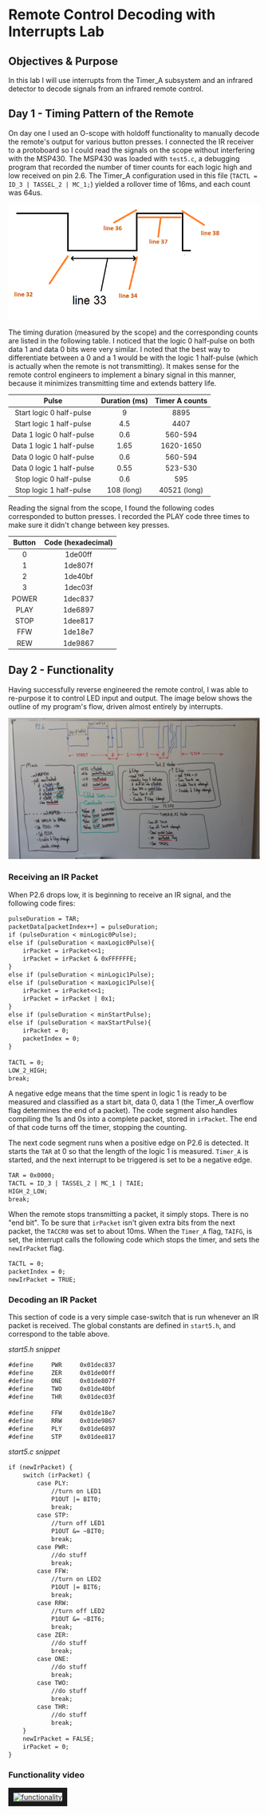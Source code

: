 Remote Control Decoding with Interrupts Lab
===

Objectives & Purpose
---
In this lab I will use interrupts from the Timer_A subsystem and an infrared detector to decode signals from an infrared remote control.

Day 1 - Timing Pattern of the Remote
---
On day one I used an O-scope with holdoff functionality to manually decode the remote's output for various button presses. I connected the IR receiver to a protoboard so I could read the signals on the scope without interfering with the MSP430. The MSP430 was loaded with `test5.c`, a debugging program that recorded the number of timer counts for each logic high and low received on pin 2.6. The Timer_A configuration used in this file (`TACTL = ID_3 | TASSEL_2 | MC_1;`) yielded a rollover time of 16ms, and each count was 64us.

![](./images/timing.png "Timing")

The timing duration (measured by the scope) and the corresponding counts are listed in the following table. I noticed that the logic 0 half-pulse on both data 1 and data 0 bits were very similar. I noted that the best way to differentiate between a 0 and a 1 would be with the logic 1 half-pulse (which is actually when the remote is not transmitting). It makes sense for the remote control engineers to implement a binary signal in this manner, because it minimizes transmitting time and extends battery life.

|           Pulse           | Duration (ms) | Timer A counts |
|:-------------------------:|:-------------:|:--------------:|
|  Start logic 0 half-pulse |       9       |      8895      |
|  Start logic 1 half-pulse |      4.5      |      4407      |
| Data 1 logic 0 half-pulse |      0.6      |     560-594    |
| Data 1 logic 1 half-pulse |      1.65     |    1620-1650   |
| Data 0 logic 0 half-pulse |      0.6      |     560-594    |
| Data 0 logic 1 half-pulse |      0.55     |     523-530    |
|  Stop logic 0 half-pulse  |      0.6      |       595      |
|  Stop logic 1 half-pulse  |   108 (long)  |  40521 (long)  |

Reading the signal from the scope, I found the following codes corresponded to button presses. I recorded the PLAY code three times to make sure it didn't change between key presses.

| Button | Code (hexadecimal) |
|:------:|:------------------:|
|    0   |       1de00ff      |
|    1   |       1de807f      |
|    2   |       1de40bf      |
|    3   |       1dec03f      |
|  POWER |       1dec837      |
|  PLAY  |       1de6897      |
|  STOP  |       1dee817      |
|   FFW  |       1de18e7      |
|   REW  |       1de9867      |

Day 2 - Functionality
---

Having successfully reverse engineered the remote control, I was able to re-purpose it to control LED input and output. The image below shows the outline of my program's flow, driven almost entirely by interrupts.

![](./images/schematic.jpg "Schematic")

### Receiving an IR Packet

When P2.6 drops low, it is beginning to receive an IR signal, and the following code fires:

```
pulseDuration = TAR;
packetData[packetIndex++] = pulseDuration;
if (pulseDuration < minLogic0Pulse);
else if (pulseDuration < maxLogic0Pulse){
	irPacket = irPacket<<1;
	irPacket = irPacket & 0xFFFFFFE;
}
else if (pulseDuration < minLogic1Pulse);
else if (pulseDuration < maxLogic1Pulse){
	irPacket = irPacket<<1;
	irPacket = irPacket | 0x1;
}
else if (pulseDuration < minStartPulse);
else if (pulseDuration < maxStartPulse){
	irPacket = 0;
	packetIndex = 0;
}

TACTL = 0;
LOW_2_HIGH;
break;
```

A negative edge means that the time spent in logic 1 is ready to be measured and classified as a start bit, data 0, data 1 (the Timer_A overflow flag determines the end of a packet). The code segment also handles compiling the 1s and 0s into a complete packet, stored in `irPacket`. The end of that code turns off the timer, stopping the counting.


The next code segment runs when a positive edge on P2.6 is detected. It starts the `TAR` at 0 so that the length of the logic 1 is measured. `Timer_A` is started, and the next interrupt to be triggered is set to be a negative edge.

```
TAR = 0x0000;
TACTL = ID_3 | TASSEL_2 | MC_1 | TAIE;
HIGH_2_LOW;
break;
```

When the remote stops transmitting a packet, it simply stops. There is no "end bit". To be sure that `irPacket` isn't given extra bits from the next packet, the `TACCR0` was set to about 10ms. When the `Timer_A` flag, `TAIFG`, is set, the interrupt calls the following code which stops the timer, and sets the `newIrPacket` flag.

```
TACTL = 0;
packetIndex = 0;
newIrPacket = TRUE;
```

### Decoding an IR Packet

This section of code is a very simple case-switch that is run whenever an IR packet is received. The global constants are defined in `start5.h`, and correspond to the table above.

*start5.h snippet*
```
#define		PWR		0x01dec837
#define		ZER		0x01de00ff
#define		ONE		0x01de807f
#define		TWO		0x01de40bf
#define		THR		0x01dec03f

#define		FFW		0x01de18e7
#define		RRW		0x01de9867
#define		PLY		0x01de6897
#define		STP		0x01dee817
```

*start5.c snippet*
```
if (newIrPacket) {
	switch (irPacket) {
		case PLY:
			//turn on LED1
			P1OUT |= BIT0;
			break;
		case STP:
			//turn off LED1
			P1OUT &= ~BIT0;
			break;
		case PWR:
			//do stuff
			break;
		case FFW:
			//turn on LED2
			P1OUT |= BIT6;
			break;
		case RRW:
			//turn off LED2
			P1OUT &= ~BIT6;
			break;
		case ZER:
			//do stuff
			break;
		case ONE:
			//do stuff
			break;
		case TWO:
			//do stuff
			break;
		case THR:
			//do stuff
			break;
	}
	newIrPacket = FALSE;
	irPacket = 0;
}
```

### Functionality video

<a href="http://www.youtube.com/watch?feature=player_embedded&v=Q5xAEBiSjDQ" target="_blank"><img src="http://img.youtube.com/vi/Q5xAEBiSjDQ/0.jpg" 
alt="functionality" width="240" height="180" border="10" /></a>
